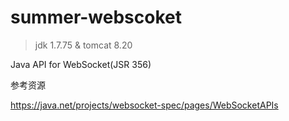 summer-webscoket
================

> jdk 1.7.75 & tomcat 8.20

Java API for WebSocket(JSR 356)

参考资源


https://java.net/projects/websocket-spec/pages/WebSocketAPIs
